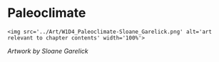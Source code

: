 # Paleoclimate

 ````{div} full-width 
 <img src='../Art/W1D4_Paleoclimate-Sloane_Garelick.png' alt='art relevant to chapter contents' width='100%'> 
```` 

*Artwork by Sloane Garelick*
